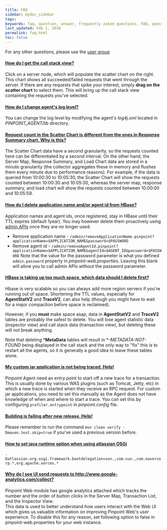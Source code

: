 ```yaml
---
title: FAQ
sidebar: mydoc_sidebar
tags:
keywords: faq, question, answer, frequently asked questions, FAQ, question and answer
last_updated: Feb 1, 2018
permalink: faq.html
toc: false
---
```


For any other questions, please use the [user group](https://groups.google.com/forum/#!forum/pinpoint_user)

<div class="panel-group" id="accordion">
                    <div class="panel panel-default">
                        <div class="panel-heading">
                            <h4 class="panel-title">
                                <a class="noCrossRef accordion-toggle" data-toggle="collapse" data-parent="#accordion" href="#collapseOne">How do I get the call stack view?</a>
                            </h4>
                        </div>
                        <div id="collapseOne" class="panel-collapse collapse noCrossRef">
                            <div class="panel-body">
                                <p>Click on a server node, which will populate the scatter chart on the right. This chart shows all succeeded/failed requests that went through the server. If there are any requests that spike your interest, simply <strong>drag on the scatter chart</strong> to select them. This will bring up the call stack view containing the requests you've selected.</p>
                            </div>
                        </div>
                    </div>
                    <!-- /.panel -->
                    <div class="panel panel-default">
                        <div class="panel-heading">
                            <h4 class="panel-title">
                                <a class="noCrossRef accordion-toggle" data-toggle="collapse" data-parent="#accordion" href="#collapseTwo">How do I change agent's log level?</a>
                            </h4>
                        </div>
                        <div id="collapseTwo" class="panel-collapse collapse noCrossRef">
                            <div class="panel-body">
                                <p>You can change the log level by modifying the agent's <em>log4j.xml</em> located in <em>PINPOINT_AGENT/lib</em> directory.</p>
                            </div>
                        </div>
                    </div>
                    <!-- /.panel -->
                    <div class="panel panel-default">
                        <div class="panel-heading">
                            <h4 class="panel-title">
                                <a class="noCrossRef accordion-toggle" data-toggle="collapse" data-parent="#accordion" href="#collapseThree">Request count in the Scatter Chart is different from the ones in Response Summary chart. Why is this?</a>
                            </h4>
                        </div>
                        <div id="collapseThree" class="panel-collapse collapse noCrossRef">
                            <div class="panel-body">
                                <p>The Scatter Chart data have a second granularity, so the requests counted here can be differentiated by a second interval.
                                On the other hand, the Server Map, Response Summary, and Load Chart data are stored in a minute granularity (the collector aggregates these in memory and flushes them every minute due to performance reasons).
                                For example, if the data is queried from 10:00:30 to 10:05:30, the Scatter Chart will show the requests counted between 10:00:30 and 10:05:30, whereas the server map, response summary, and load chart will show the requests counted between 10:00:00 and 10:05:59.</p>
                            </div>
                        </div>
                    </div>
                    <!-- /.panel -->
                    <div class="panel panel-default">
                        <div class="panel-heading">
                            <h4 class="panel-title">
                                <a class="noCrossRef accordion-toggle" data-toggle="collapse" data-parent="#accordion" href="#collapseFour">How do I delete application name and/or agent id from HBase?</a>
                            </h4>
                        </div>
                        <div id="collapseFour" class="panel-collapse collapse">
                            <div class="panel-body">
                                <p>Application names and agent ids, once registered, stay in HBase until their TTL expires (default 1year).
                                You may however delete them proactively using <a href="../blob/master/web/src/main/java/com/navercorp/pinpoint/web/controller/AdminController.java">admin APIs</a> once they are no longer used.</p>
                                <ul>
                                <li>Remove application name - <code>/admin/removeApplicationName.pinpoint?applicationName=$APPLICATION_NAME&amp;password=$PASSWORD</code>
                                </li>
                                <li>Remove agent id - <code>/admin/removeAgentId.pinpoint?applicationName=$APPLICATION_NAME&amp;agentId=$AGENT_ID&amp;password=$PASSWORD</code>
                                Note that the value for the password parameter is what you defined <code>admin.password</code> property in <em>pinpoint-web.properties</em>. Leaving this blank will allow you to call admin APIs without the password parameter.</li>
                                </ul>       
                            </div>
                        </div>
                    </div>
                    <!-- /.panel -->
                    <div class="panel panel-default">
                        <div class="panel-heading">
                            <h4 class="panel-title">
                                <a class="noCrossRef accordion-toggle" data-toggle="collapse" data-parent="#accordion" href="#collapseFive">HBase is taking up too much space, which data should I delete first?</a>
                            </h4>
                        </div>
                        <div id="collapseFive" class="panel-collapse collapse">
                            <div class="panel-body">
                                <p>Hbase is very scalable so you can always add more region servers if you're running out of space. Shortening the TTL values, especially for <strong>AgentStatV2</strong> and <strong>TraceV2</strong>, can also help (though you might have to wait for a major compaction before space is reclaimed).</p>
                                <p>However, if you <strong>must</strong> make space asap, data in <strong>AgentStatV2</strong> and <strong>TraceV2</strong> tables are probably the safest to delete. You will lose agent statistic data (inspector view) and call stack data (transaction view), but deleting these will not break anything.</p>
                                <p>Note that deleting *<strong>MetaData</strong> tables will result in *<em>-METADATA-NOT-FOUND</em> being displayed in the call stack and the only way to "fix" this is to restart all the agents, so it is generally a good idea to leave these tables alone.</p>
                            </div>
                        </div>
                    </div>
                    <!-- /.panel -->
                    <div class="panel panel-default">
                        <div class="panel-heading">
                            <h4 class="panel-title">
                                <a class="noCrossRef accordion-toggle" data-toggle="collapse" data-parent="#accordion" href="#collapseSix">My custom jar application is not being traced. Help!</a>
                            </h4>
                        </div>
                        <div id="collapseSix" class="panel-collapse collapse">
                            <div class="panel-body">
                                <p>Pinpoint Agent need an entry point to start off a new trace for a transaction. This is usually done by various WAS plugins (such as Tomcat, Jetty, etc) in which a new trace is started when they receive an RPC request.
                                For custom jar applications, you need to set this manually as the Agent does not have knowledge of when and where to start a trace.
                                You can set this by configuring <code>profiler.entrypoint</code> in <em>pinpoint.config</em> file.</p>
                            </div>
                        </div>
                    </div>
                    <!-- /.panel -->
                    <div class="panel panel-default">
                        <div class="panel-heading">
                            <h4 class="panel-title">
                                <a class="noCrossRef accordion-toggle" data-toggle="collapse" data-parent="#accordion" href="#collapseSeven">Building is failing after new release. Help!</a>
                            </h4>
                        </div>
                        <div id="collapseSeven" class="panel-collapse collapse">
                            <div class="panel-body">
                                <p>Please remember to run the command <code>mvn clean verify -Dmaven.test.skip=true</code> if you've used a previous version before.</p>
                            </div>
                        </div>
                    </div>
                    <!-- /.panel -->
                    <div class="panel panel-default">
                        <div class="panel-heading">
                            <h4 class="panel-title">
                                <a class="noCrossRef accordion-toggle" data-toggle="collapse" data-parent="#accordion" href="#collapseEight">How to set java runtime option when using atlassian OSGi</a>
                            </h4>
                        </div>
                        <div id="collapseEight" class="panel-collapse collapse">
                            <div class="panel-body">
                                <p><code>-Datlassian.org.osgi.framework.bootdelegation=sun.,com.sun.,com.navercorp.*,org.apache.xerces.*</code></p>
                            </div>
                        </div>
                    </div>
                    <!-- /.panel -->
                    <div class="panel panel-default">
                        <div class="panel-heading">
                            <h4 class="panel-title">
                                <a class="noCrossRef accordion-toggle" data-toggle="collapse" data-parent="#accordion" href="#collapseNine">Why do I see UI send requests to http://www.google-analytics.com/collect?</a>
                            </h4>
                        </div>
                        <div id="collapseNine" class="panel-collapse collapse">
                            <div class="panel-body">
                                <p>Pinpoint Web module has google analytics attached which tracks the number and the order of button clicks in the Server Map, Transaction List, and the Inspector View.<br>
                                This data is used to better understand how users interact with the Web UI which gives us valuable information on improving Pinpoint Web's user experience. To disable this for any reason, set following option to false in pinpoint-web.properties for your web instance.</p>
                            </div>
                        </div>
                    </div>
                    <!-- /.panel -->
</div>
<!-- /.panel-group -->

